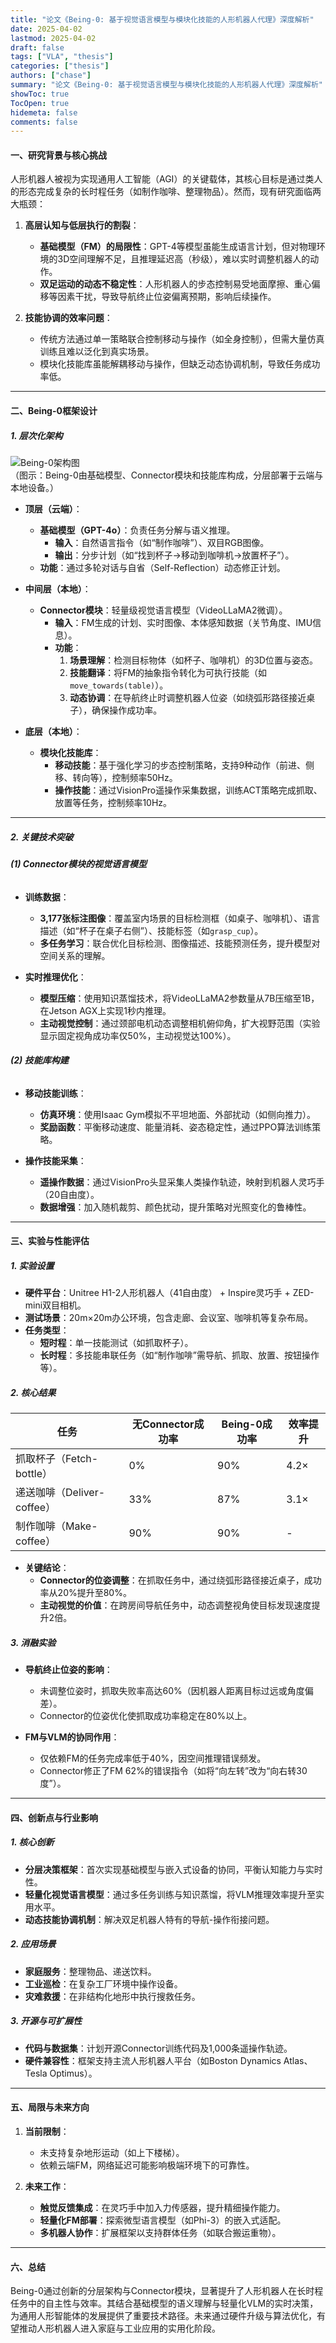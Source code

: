 ```yaml
---
title: "论文《Being-0: 基于视觉语言模型与模块化技能的人形机器人代理》深度解析"
date: 2025-04-02
lastmod: 2025-04-02
draft: false
tags: ["VLA", "thesis"]
categories: ["thesis"]
authors: ["chase"]
summary: "论文《Being-0: 基于视觉语言模型与模块化技能的人形机器人代理》深度解析"
showToc: true
TocOpen: true
hidemeta: false
comments: false
---
```



#### **一、研究背景与核心挑战**
人形机器人被视为实现通用人工智能（AGI）的关键载体，其核心目标是通过类人的形态完成复杂的长时程任务（如制作咖啡、整理物品）。然而，现有研究面临两大瓶颈：
1. **高层认知与低层执行的割裂**：  
   - **基础模型（FM）的局限性**：GPT-4等模型虽能生成语言计划，但对物理环境的3D空间理解不足，且推理延迟高（秒级），难以实时调整机器人的动作。
   - **双足运动的动态不稳定性**：人形机器人的步态控制易受地面摩擦、重心偏移等因素干扰，导致导航终止位姿偏离预期，影响后续操作。

2. **技能协调的效率问题**：  
   - 传统方法通过单一策略联合控制移动与操作（如全身控制），但需大量仿真训练且难以泛化到真实场景。
   - 模块化技能库虽能解耦移动与操作，但缺乏动态协调机制，导致任务成功率低。

---

#### **二、Being-0框架设计**
##### **1. 层次化架构**
![Being-0架构图](https://via.placeholder.com/600x400)  
（图示：Being-0由基础模型、Connector模块和技能库构成，分层部署于云端与本地设备。）

- **顶层（云端）**：  
  - **基础模型（GPT-4o）**：负责任务分解与语义推理。  
    - **输入**：自然语言指令（如“制作咖啡”）、双目RGB图像。  
    - **输出**：分步计划（如“找到杯子→移动到咖啡机→放置杯子”）。  
  - **功能**：通过多轮对话与自省（Self-Reflection）动态修正计划。

- **中间层（本地）**：  
  - **Connector模块**：轻量级视觉语言模型（VideoLLaMA2微调）。  
    - **输入**：FM生成的计划、实时图像、本体感知数据（关节角度、IMU信息）。  
    - **功能**：  
      1. **场景理解**：检测目标物体（如杯子、咖啡机）的3D位置与姿态。  
      2. **技能翻译**：将FM的抽象指令转化为可执行技能（如`move_towards(table)`）。  
      3. **动态协调**：在导航终止时调整机器人位姿（如绕弧形路径接近桌子），确保操作成功率。

- **底层（本地）**：  
  - **模块化技能库**：  
    - **移动技能**：基于强化学习的步态控制策略，支持9种动作（前进、侧移、转向等），控制频率50Hz。  
    - **操作技能**：通过VisionPro遥操作采集数据，训练ACT策略完成抓取、放置等任务，控制频率10Hz。

---

##### **2. 关键技术突破**
###### **(1) Connector模块的视觉语言模型**
- **训练数据**：  
  - **3,177张标注图像**：覆盖室内场景的目标检测框（如桌子、咖啡机）、语言描述（如“杯子在桌子右侧”）、技能标签（如`grasp_cup`）。  
  - **多任务学习**：联合优化目标检测、图像描述、技能预测任务，提升模型对空间关系的理解。

- **实时推理优化**：  
  - **模型压缩**：使用知识蒸馏技术，将VideoLLaMA2参数量从7B压缩至1B，在Jetson AGX上实现1秒内推理。  
  - **主动视觉控制**：通过颈部电机动态调整相机俯仰角，扩大视野范围（实验显示固定视角成功率仅50%，主动视觉达100%）。

###### **(2) 技能库构建**
- **移动技能训练**：  
  - **仿真环境**：使用Isaac Gym模拟不平坦地面、外部扰动（如侧向推力）。  
  - **奖励函数**：平衡移动速度、能量消耗、姿态稳定性，通过PPO算法训练策略。

- **操作技能采集**：  
  - **遥操作数据**：通过VisionPro头显采集人类操作轨迹，映射到机器人灵巧手（20自由度）。  
  - **数据增强**：加入随机裁剪、颜色扰动，提升策略对光照变化的鲁棒性。

---

#### **三、实验与性能评估**
##### **1. 实验设置**
- **硬件平台**：Unitree H1-2人形机器人（41自由度） + Inspire灵巧手 + ZED-mini双目相机。  
- **测试场景**：20m×20m办公环境，包含走廊、会议室、咖啡机等复杂布局。  
- **任务类型**：  
  - **短时程**：单一技能测试（如抓取杯子）。  
  - **长时程**：多技能串联任务（如“制作咖啡”需导航、抓取、放置、按钮操作等）。

##### **2. 核心结果**
| **任务**            | **无Connector成功率** | **Being-0成功率** | **效率提升** |
|---------------------|---------------------|------------------|------------|
| 抓取杯子（Fetch-bottle） | 0%                 | 90%             | 4.2×       |
| 递送咖啡（Deliver-coffee）| 33%                | 87%             | 3.1×       |
| 制作咖啡（Make-coffee） | 90%                | 90%             | -          |

- **关键结论**：  
  - **Connector的位姿调整**：在抓取任务中，通过绕弧形路径接近桌子，成功率从20%提升至80%。  
  - **主动视觉的价值**：在跨房间导航任务中，动态调整视角使目标发现速度提升2倍。

##### **3. 消融实验**
- **导航终止位姿的影响**：  
  - 未调整位姿时，抓取失败率高达60%（因机器人距离目标过远或角度偏差）。  
  - Connector的位姿优化使抓取成功率稳定在80%以上。

- **FM与VLM的协同作用**：  
  - 仅依赖FM的任务完成率低于40%，因空间推理错误频发。  
  - Connector修正了FM 62%的错误指令（如将“向左转”改为“向右转30度”）。

---

#### **四、创新点与行业影响**
##### **1. 核心创新**
- **分层决策框架**：首次实现基础模型与嵌入式设备的协同，平衡认知能力与实时性。  
- **轻量化视觉语言模型**：通过多任务训练与知识蒸馏，将VLM推理效率提升至实用水平。  
- **动态技能协调机制**：解决双足机器人特有的导航-操作衔接问题。

##### **2. 应用场景**
- **家庭服务**：整理物品、递送饮料。  
- **工业巡检**：在复杂工厂环境中操作设备。  
- **灾难救援**：在非结构化地形中执行搜救任务。

##### **3. 开源与可扩展性**
- **代码与数据集**：计划开源Connector训练代码及1,000条遥操作轨迹。  
- **硬件兼容性**：框架支持主流人形机器人平台（如Boston Dynamics Atlas、Tesla Optimus）。

---

#### **五、局限与未来方向**
1. **当前限制**：  
   - 未支持复杂地形运动（如上下楼梯）。  
   - 依赖云端FM，网络延迟可能影响极端环境下的可靠性。

2. **未来工作**：  
   - **触觉反馈集成**：在灵巧手中加入力传感器，提升精细操作能力。  
   - **轻量化FM部署**：探索微型语言模型（如Phi-3）的嵌入式适配。  
   - **多机器人协作**：扩展框架以支持群体任务（如联合搬运重物）。

---

#### **六、总结**
Being-0通过创新的分层架构与Connector模块，显著提升了人形机器人在长时程任务中的自主性与效率。其结合基础模型的语义理解与轻量化VLM的实时决策，为通用人形智能体的发展提供了重要技术路径。未来通过硬件升级与算法优化，有望推动人形机器人进入家庭与工业应用的实用化阶段。
